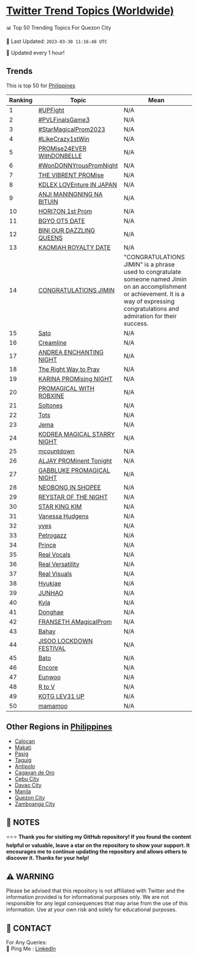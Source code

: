 [Twitter Trend Topics (Worldwide)](https://github.com/ErcinDedeoglu/Twitter-Trend-Topics)
==========


📊 Top 50 Trending Topics For Quezon City

📆 Last Updated: `2023-03-30 11:16:48 UTC`

🔧 Updated every 1 hour!


## Trends

This is top 50 for [Philippines](</Philippines>)

| Ranking | Topic | Mean |
| ------- | ------------ | ------------ |
| 1 | [#UPFight](http://twitter.com/search?q=%23UPFight) | N/A |
| 2 | [#PVLFinalsGame3](http://twitter.com/search?q=%23PVLFinalsGame3) | N/A |
| 3 | [#StarMagicalProm2023](http://twitter.com/search?q=%23StarMagicalProm2023) | N/A |
| 4 | [#LikeCrazy1stWin](http://twitter.com/search?q=%23LikeCrazy1stWin) | N/A |
| 5 | [PROMise24EVER WithDONBELLE](http://twitter.com/search?q=PROMise24EVER+WithDONBELLE) | N/A |
| 6 | [#WonDONNYrousPromNight](http://twitter.com/search?q=%23WonDONNYrousPromNight) | N/A |
| 7 | [THE VIBRENT PROMise](http://twitter.com/search?q=THE+VIBRENT+PROMise) | N/A |
| 8 | [KDLEX LOVEnture IN JAPAN](http://twitter.com/search?q=KDLEX+LOVEnture+IN+JAPAN) | N/A |
| 9 | [ANJI MANINGNING NA BITUIN](http://twitter.com/search?q=ANJI+MANINGNING+NA+BITUIN) | N/A |
| 10 | [HORI7ON 1st Prom](http://twitter.com/search?q=HORI7ON+1st+Prom) | N/A |
| 11 | [BGYO OT5 DATE](http://twitter.com/search?q=BGYO+OT5+DATE) | N/A |
| 12 | [BINI OUR DAZZLING QUEENS](http://twitter.com/search?q=BINI+OUR+DAZZLING+QUEENS) | N/A |
| 13 | [KAOMIAH ROYALTY DATE](http://twitter.com/search?q=KAOMIAH+ROYALTY+DATE) | N/A |
| 14 | [CONGRATULATIONS JIMIN](http://twitter.com/search?q=CONGRATULATIONS+JIMIN) | "CONGRATULATIONS JIMIN" is a phrase used to congratulate someone named Jimin on an accomplishment or achievement. It is a way of expressing congratulations and admiration for their success. |
| 15 | [Sato](http://twitter.com/search?q=Sato) | N/A |
| 16 | [Creamline](http://twitter.com/search?q=Creamline) | N/A |
| 17 | [ANDREA ENCHANTING NIGHT](http://twitter.com/search?q=ANDREA+ENCHANTING+NIGHT) | N/A |
| 18 | [The Right Way to Pray](http://twitter.com/search?q=The+Right+Way+to+Pray) | N/A |
| 19 | [KARINA PROMising NIGHT](http://twitter.com/search?q=KARINA+PROMising+NIGHT) | N/A |
| 20 | [PROMAGICAL WITH ROBXINE](http://twitter.com/search?q=PROMAGICAL+WITH+ROBXINE) | N/A |
| 21 | [Soltones](http://twitter.com/search?q=Soltones) | N/A |
| 22 | [Tots](http://twitter.com/search?q=Tots) | N/A |
| 23 | [Jema](http://twitter.com/search?q=Jema) | N/A |
| 24 | [KODREA MAGICAL STARRY NIGHT](http://twitter.com/search?q=KODREA+MAGICAL+STARRY+NIGHT) | N/A |
| 25 | [mcountdown](http://twitter.com/search?q=mcountdown) | N/A |
| 26 | [ALJAY PROMinent Tonight](http://twitter.com/search?q=ALJAY+PROMinent+Tonight) | N/A |
| 27 | [GABBLUKE PROMAGICAL NIGHT](http://twitter.com/search?q=GABBLUKE+PROMAGICAL+NIGHT) | N/A |
| 28 | [NEOBONG IN SHOPEE](http://twitter.com/search?q=NEOBONG+IN+SHOPEE) | N/A |
| 29 | [REYSTAR OF THE NIGHT](http://twitter.com/search?q=REYSTAR+OF+THE+NIGHT) | N/A |
| 30 | [STAR KING KIM](http://twitter.com/search?q=STAR+KING+KIM) | N/A |
| 31 | [Vanessa Hudgens](http://twitter.com/search?q=Vanessa+Hudgens) | N/A |
| 32 | [yves](http://twitter.com/search?q=yves) | N/A |
| 33 | [Petrogazz](http://twitter.com/search?q=Petrogazz) | N/A |
| 34 | [Prince](http://twitter.com/search?q=Prince) | N/A |
| 35 | [Real Vocals](http://twitter.com/search?q=Real+Vocals) | N/A |
| 36 | [Real Versatility](http://twitter.com/search?q=Real+Versatility) | N/A |
| 37 | [Real Visuals](http://twitter.com/search?q=Real+Visuals) | N/A |
| 38 | [Hyukjae](http://twitter.com/search?q=Hyukjae) | N/A |
| 39 | [JUNHAO](http://twitter.com/search?q=JUNHAO) | N/A |
| 40 | [Kyla](http://twitter.com/search?q=Kyla) | N/A |
| 41 | [Donghae](http://twitter.com/search?q=Donghae) | N/A |
| 42 | [FRANSETH AMagicalProm](http://twitter.com/search?q=FRANSETH+AMagicalProm) | N/A |
| 43 | [Bahay](http://twitter.com/search?q=Bahay) | N/A |
| 44 | [JISOO LOCKDOWN FESTIVAL](http://twitter.com/search?q=JISOO+LOCKDOWN+FESTIVAL) | N/A |
| 45 | [Bato](http://twitter.com/search?q=Bato) | N/A |
| 46 | [Encore](http://twitter.com/search?q=Encore) | N/A |
| 47 | [Eunwoo](http://twitter.com/search?q=Eunwoo) | N/A |
| 48 | [R to V](http://twitter.com/search?q=R+to+V) | N/A |
| 49 | [KOTG LEV31 UP](http://twitter.com/search?q=KOTG+LEV31+UP) | N/A |
| 50 | [mamamoo](http://twitter.com/search?q=mamamoo) | N/A |



## Other Regions in [Philippines](</Philippines>)

* [Calocan](</Philippines/Calocan.md>)
* [Makati](</Philippines/Makati.md>)
* [Pasig](</Philippines/Pasig.md>)
* [Taguig](</Philippines/Taguig.md>)
* [Antipolo](</Philippines/Antipolo.md>)
* [Cagayan de Oro](</Philippines/Cagayan de Oro.md>)
* [Cebu City](</Philippines/Cebu City.md>)
* [Davao City](</Philippines/Davao City.md>)
* [Manila](</Philippines/Manila.md>)
* [Quezon City](</Philippines/Quezon City.md>)
* [Zamboanga City](</Philippines/Zamboanga City.md>)



## 📝 NOTES

⭐⭐⭐ **Thank you for visiting my GitHub repository! If you found the content helpful or valuable, leave a star on the repository to show your support. It encourages me to continue updating the repository and allows others to discover it. Thanks for your help!**


## ⚠️ WARNING

Please be advised that this repository is not affiliated with Twitter and the information provided is for informational purposes only. We are not responsible for any legal consequences that may arise from the use of this information. Use at your own risk and solely for educational purposes.


## 📨 CONTACT

 For Any Queries:  
            🏓 Ping Me : [LinkedIn](https://www.linkedin.com/in/ercindedeoglu/)
